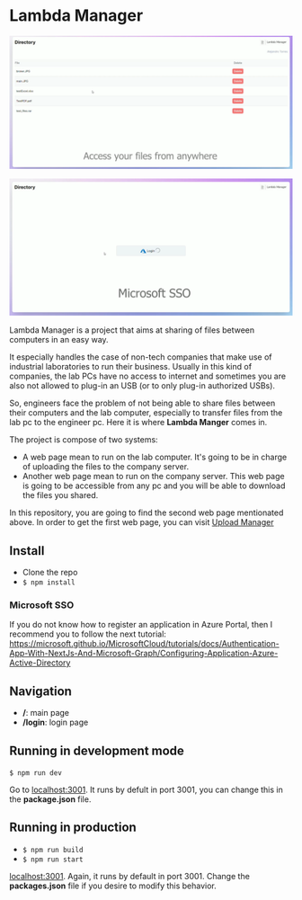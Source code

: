 # Lambda Manager

![Main page](/repo_img/main.png)

![Main page](/repo_img/sso.png)

Lambda Manager is a project that aims at sharing of files between computers in an easy way.

It especially handles the case of non-tech companies that make use of industrial laboratories to run their business. Usually in this kind of companies, the lab PCs have no access to internet and sometimes you are also not allowed to plug-in an USB (or to only plug-in authorized USBs). 

So, engineers face the problem of not being able to share files between their computers and the lab computer, especially to transfer files from the lab pc to the engineer pc. Here it is where **Lambda Manger** comes in. 

The project is compose of two systems:

- A web page mean to run on the lab computer. It's going to be in charge of uploading the files to the company server.
- Another web page mean to run on the company server. This web page is going to be accessible from any pc and you will be able to download the files you shared.

In this repository, you are going to find the second web page mentionated above. In order to get the first web page, you can visit <a href="https://github.com/WolfVector/upload-manager">Upload Manager</a> 

## Install

- Clone the repo
- `$ npm install`

### Microsoft SSO

If you do not know how to register an application in Azure Portal, then I recommend you to follow the next tutorial: <a href="https://microsoft.github.io/MicrosoftCloud/tutorials/docs/Authentication-App-With-NextJs-And-Microsoft-Graph/Configuring-Application-Azure-Active-Directory">https://microsoft.github.io/MicrosoftCloud/tutorials/docs/Authentication-App-With-NextJs-And-Microsoft-Graph/Configuring-Application-Azure-Active-Directory</a>

## Navigation

- **/**: main page
- **/login**: login page

## Running in development mode

`$ npm run dev`

Go to <a href="http://localhost:3001/">localhost:3001</a>. It runs by defult in port 3001, you can change this in the **package.json** file.

## Running in production

- `$ npm run build`
- `$ npm run start`

<a href="http://localhost:3001/">localhost:3001</a>. Again, it runs by default in port 3001. Change the **packages.json** file if you desire to modify this behavior.
